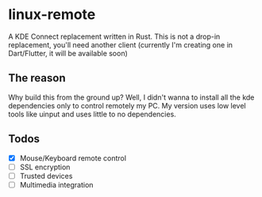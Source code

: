 # linux-remote

A KDE Connect replacement written in Rust. This is not a drop-in replacement, you'll need another client (currently I'm creating one in Dart/Flutter, it will be available soon)

## The reason

Why build this from the ground up? Well, I didn't wanna to install all the kde dependencies only to control remotely my PC.
My version uses low level tools like uinput and uses little to no dependencies.

## Todos

- [x] Mouse/Keyboard remote control
- [ ] SSL encryption
- [ ] Trusted devices
- [ ] Multimedia integration